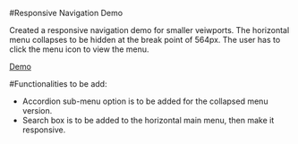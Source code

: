 #Responsive Navigation Demo

Created a responsive navigation demo for smaller veiwports. The horizontal menu collapses to be hidden at the break point of 564px. The user has to click the menu icon to view the menu.  

[Demo](http://nehawebdesigns.ca/navigation/index.html)

#Functionalities to be add:
- Accordion sub-menu option is to be added for the collapsed menu version.
- Search box is to be added to the horizontal main menu, then make it responsive.



